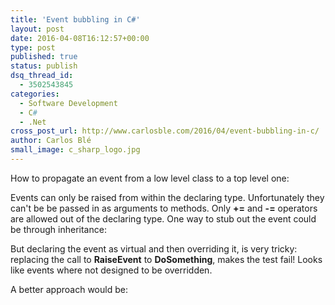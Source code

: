 ```yaml
---
title: 'Event bubbling in C#'
layout: post
date: 2016-04-08T16:12:57+00:00
type: post
published: true
status: publish
dsq_thread_id:
  - 3502543845
categories:
  - Software Development
  - C#
  - .Net
cross_post_url: http://www.carlosble.com/2016/04/event-bubbling-in-c/
author: Carlos Blé
small_image: c_sharp_logo.jpg
---
```

How to propagate an event from a low level class to a top level one:

<script src="https://gist.github.com/trikitrok/09a0bb5b79de8c784064f8f616bca6b4.js"></script>

Events can only be raised from within the declaring type. Unfortunately they can't be be passed in as arguments to methods. Only **+=** and **-=** operators are allowed out of the declaring type. One way to stub out the event could be through inheritance:

<script src="https://gist.github.com/trikitrok/cbe175b360cae40a89ea621a5f42380a.js"></script>

But declaring the event as virtual and then overriding it, is very tricky: replacing the call to **RaiseEvent** to **DoSomething**, makes the test fail! Looks like events where not designed to be overridden. 

A better approach would be:

<script src="https://gist.github.com/trikitrok/dab0d2b7a2914d66177e505588af344e.js"></script>

